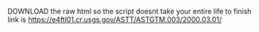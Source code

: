 DOWNLOAD the raw html so the script doesnt take your entire life to finish 
link is https://e4ftl01.cr.usgs.gov/ASTT/ASTGTM.003/2000.03.01/
